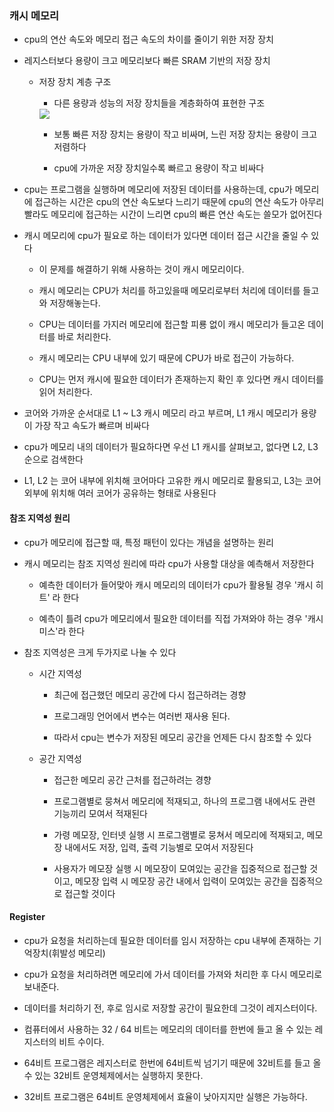 ### 캐시 메모리

* cpu의 연산 속도와 메모리 접근 속도의 차이를 줄이기 위한 저장 장치

* 레지스터보다 용량이 크고 메모리보다 빠른 SRAM 기반의 저장 장치

    * 저장 장치 계층 구조

        - 다른 용량과 성능의 저장 장치들을 계층화하여 표현한 구조

        <img src ="https://github.com/user-attachments/assets/966a2ff1-af47-4226-ad06-e1de7c40f158">

 
        - 보통 빠른 저장 장치는 용량이 작고 비싸며, 느린 저장 장치는 용량이 크고 저렴하다

        - cpu에 가까운 저장 장치일수록 빠르고 용량이 작고 비싸다

* cpu는 프로그램을 실행하며 메모리에 저장된 데이터를 사용하는데, cpu가 메모리에 접근하는 시간은 cpu의 연산 속도보다 느리기 때문에 cpu의 연산 속도가 아무리 빨라도 메모리에 접근하는 시간이 느리면 cpu의 빠른 연산 속도는 쓸모가 없어진다

* 캐시 메모리에 cpu가 필요로 하는 데이터가 있다면 데이터 접근 시간을 줄일 수 있다

   - 이 문제를 해결하기 위해 사용하는 것이 캐시 메모리이다.

   - 캐시 메모리는 CPU가 처리를 하고있을때 메모리로부터 처리에 데이터를 들고와 저장해놓는다.

   - CPU는 데이터를 가지러 메모리에 접근할 피룡 없이 캐시 메모리가 들고온 데이터를 바로 처리한다.

   - 캐시 메모리는 CPU 내부에 있기 때문에 CPU가 바로 접근이 가능하다.

   - CPU는 먼저 캐시에 필요한 데이터가 존재하는지 확인 후 있다면 캐시 데이터를 읽어 처리한다.

* 코어와 가까운 순서대로 L1 ~ L3 캐시 메모리 라고 부르며, L1 캐시 메모리가 용량이 가장 작고 속도가 빠르며 비싸다

* cpu가 메모리 내의 데이터가 필요하다면 우선 L1 캐시를 살펴보고, 없다면 L2, L3순으로 검색한다

* L1, L2 는 코어 내부에 위치해 코어마다 고유한 캐시 메모리로 활용되고, L3는 코어 외부에 위치해 여러 코어가 공유하는 형태로 사용된다


#### 참조 지역성 원리

* cpu가 메모리에 접근할 때, 특정 패턴이 있다는 개념을 설명하는 원리

* 캐시 메모리는 참조 지역성 원리에 따라 cpu가 사용할 대상을 예측해서 저장한다

    - 예측한 데이터가 들어맞아 캐시 메모리의 데이터가 cpu가 활용될 경우 '캐시 히트' 라 한다

    - 예측이 틀려 cpu가 메모리에서 필요한 데이터를 직접 가져와야 하는 경우 '캐시 미스'라 한다

* 참조 지역성은 크게 두가지로 나눌 수 있다

    - 시간 지역성

        - 최근에 접근했던 메모리 공간에 다시 접근하려는 경향

        - 프로그래밍 언어에서 변수는 여러번 재사용 된다. 
        
        - 따라서 cpu는 변수가 저장된 메모리 공간을 언제든 다시 참조할 수 있다

    - 공간 지역성

        - 접근한 메모리 공간 근처를 접근하려는 경향

        - 프로그램별로 뭉쳐서 메모리에 적재되고, 하나의 프로그램 내에서도 관련 기능끼리 모여서 적재된다

        - 가령 메모장, 인터넷 실행 시 프로그램별로 뭉쳐서 메모리에 적재되고, 메모장 내에서도 저장, 입력, 출력 기능별로 모여서 저장된다

        - 사용자가 메모장 실행 시 메모장이 모여있는 공간을 집중적으로 접근할 것이고, 메모장 입력 시 메모장 공간 내에서 입력이 모여있는 공간을 집중적으로 접근할 것이다  

#### Register

* cpu가 요청을 처리하는데 필요한 데이터를 임시 저장하는 cpu 내부에 존재하는 기억장치(휘발성 메모리)

* cpu가 요청을 처리하려면 메모리에 가서 데이터를 가져와 처리한 후 다시 메모리로 보내준다.

* 데이터를 처리하기 전, 후로 임시로 저장할 공간이 필요한데 그것이 레지스터이다.

* 컴퓨터에서 사용하는 32 / 64 비트는 메모리의 데이터를 한번에 들고 올 수 있는 레지스터의 비트 수이다.

* 64비트 프로그램은 레지스터로 한번에 64비트씩 넘기기 때문에 32비트를 들고 올 수 있는 32비트 운영체제에서는 실행하지 못한다.

* 32비트 프로그램은 64비트 운영체제에서 효율이 낮아지지만 실행은 가능하다.
